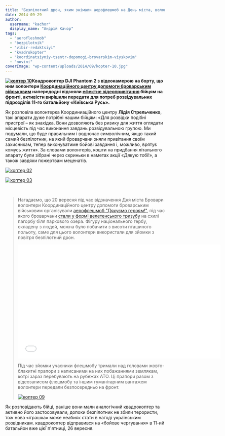 ```yaml
---
title: "Безпілотний дрон, яким знімали аерофлешмоб на День міста, волонтери передали на фронт"
date: 2014-09-29
author: 
  username: "kachor"
  display_name: "Андрій Качор"
tags: 
  - "aerofleshmob"
  - "bezpilotnik"
  - "vibir-redaktsiyi"
  - "kvadrokopter"
  - "koordinatsiyniy-tsentr-dopomogi-brovarskim-viyskovim"
  - "novini"
coverImage: "wp-content/uploads/2014/09/kopter-10.jpg"
---
```


**[![коптер 10](https://mpz.brovary.org/wp-content/uploads/2014/09/kopter-10.jpg)](https://mpz.brovary.org/wp-content/uploads/2014/09/kopter-10.jpg)Квадрокоптер DJI Phantom 2 з відеокамерою на борту, що ним волонтери [Координаційного центру допомоги броварським військовим](https://www.facebook.com/koordcentr.brovary) напередодні відзняли [ефектне відеопривітання](https://www.youtube.com/watch?v=1wAGMNmpNpk) бійцям на фронті, активісти вирішили передати для потреб розвідувальних підрозділів 11-го батальйону «Київська Русь».**

Як розповіла волонтерка Координиаційного центру **Лідія Стрельченко**, такі апарати дуже потрібні нашим бійцям: «Для розвідки подібні пристрої – як знахідка. Вони дозволяють без ризику для життя оглядати місцевість під час виконання завдань розвідувальною групою. Ми подумали, що буде правильним і водночас символічним, якщо такий самий безпілотник, на який броварчани зняли привітання своїм захисникам, тепер виконуватиме бойові завдання і, можливо, врятує комусь життя». За словами волонтерів, кошти на придбання літального апарату були зібрані через скриньки в наметах акції «Дякую тобі!», а також завдяки пожертвам меценатів.

[![коптер 02](https://mpz.brovary.org/wp-content/uploads/2014/09/kopter-02.jpg)](https://mpz.brovary.org/wp-content/uploads/2014/09/kopter-02.jpg)

[![коптер 03](https://mpz.brovary.org/wp-content/uploads/2014/09/kopter-03.jpg)](https://mpz.brovary.org/wp-content/uploads/2014/09/kopter-03.jpg)

 

> Нагадаємо, що 20 вересня під час відзначення Дня міста Бровари волонтери Координаційного центру допомоги броварським військовим організували [аерофлешмоб "Дякуємо героям!"](https://mpz.brovary.org/brovarski-volonteri-provedut-aerofleshmob-na-pidtrimku-armiyi-dyakuyemo-geroyam/), під час якого броварчани [стали у формі велетенського тризубу](https://mpz.brovary.org/den-brovariv-2014-standartni-zahodi-vid-vladi-y-kreativ-vid-gromadi/) на схилі пагорбу біля паркового озера. Фігуру національного гербу, складену з людей, можна було побачити з висоти пташиного польоту, саме для цього волонтери використали для зйомки з повітря безпілотний дрон.
> 
> <iframe src="//www.youtube.com/embed/1wAGMNmpNpk" width="640" height="360" frameborder="0" allowfullscreen="allowfullscreen"></iframe>
> 
> Під час зйомки учасники флешмобу тримали над головами жовто-блакитні прапори з написаними на них побажаннями землякам, котрі зараз перебувають на рубежах АТО. Ці прапори разом з відеозаписом флешмобу та іншим гуманітарним вантажем волонтери передали безпосередньо на фронт.
> 
> [![коптер 09](https://mpz.brovary.org/wp-content/uploads/2014/09/kopter-09.jpg)](https://mpz.brovary.org/wp-content/uploads/2014/09/kopter-09.jpg)

Як розповідають бійці, раніше вони мали аналогічний квадрокоптер та активно його застосовували, допоки безпілотник не збили терористи, тож нова «іграшка» може неабияк стати в нагоді українським розвідникам. квадрокоптер відправився на «бойове чергування» в 11-ий батальйон вже цієї п'ятниці, 26 вересня.
